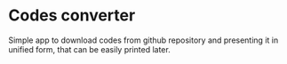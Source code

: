 # Codes converter

Simple app to download codes from github repository and presenting it in unified form, that can be easily printed later.
